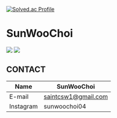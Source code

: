 [![Solved.ac Profile](http://mazassumnida.wtf/api/v2/generate_badge?boj=csw040505)](https://solved.ac/csw040505/)
# SunWooChoi
<img src="https://img.shields.io/badge/C++-00599C?style=for-the-badge&logo=cplusplus&logoColor=white">
<img src="https://img.shields.io/badge/JAVA-00599C?style=for-the-badge&logo=java&logoColor=white">

## CONTACT
|Name|SunWooChoi|
|------|-----|
|E-mail|saintcsw1@gmail.com|
|Instagram|sunwoochoi04|
